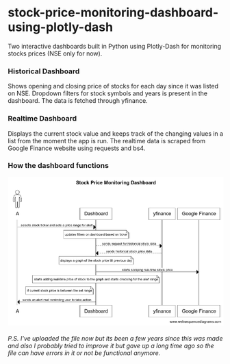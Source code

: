 # stock-price-monitoring-dashboard-using-plotly-dash

Two interactive dashboards built in Python using Plotly-Dash for monitoring stocks prices (NSE only for now).

### Historical Dashboard
Shows opening and closing price of stocks for each day since it was listed on NSE. Dropdown filters for stock symbols and years is present in the dashboard. The data is fetched through yfinance.

### Realtime Dashboard
Displays the current stock value and keeps track of the changing values in a list from the moment the app is run. The realtime data is scraped from Google Finance website using requests and bs4.

### How the dashboard functions
![](image.png)

###### P.S. I've uploaded the file now but its been a few years since this was made and also I probably tried to improve it but gave up a long time ago so the file can have errors in it or not be functional anymore.
